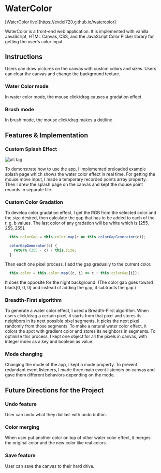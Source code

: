 # WaterColor

[WaterColor live][https://evdel720.github.io/watercolor]

  WaterColor is a front-end web application. It is implemented with vanilla JavaScript, HTML Canvas, CSS, and the JavaScript Color Picker library for getting the user's color input.

## Instructions
  Users can draw pictures on the canvas with custom colors and sizes. Users can clear the canvas and change the background texture.

### Water Color mode
  In water color mode, the mouse click/drag causes a gradation effect.

### Brush mode
  In brush mode, the mouse click/drag makes a dot/line.

## Features & Implementation

### Custom Splash Effect
  ![alt tag](http://res.cloudinary.com/wkdal720/image/upload/v1473897637/splash_cifrdc.jpg)

  To demonstrate how to use the app, I implemented preloaded example splash page which shows the water color effect in real time.
  For getting the mouse move input, I made a temporary recorded points array property.
  Then I drew the splash page on the canvas and kept the mouse point records in separate file.

### Custom Color Gradation
  To develop color gradation effect, I get the RGB from the selected color and the size desired, then calculate the gap that has to be added to each of the r, g, b values. The last color of any gradation will be white which is [255, 255, 255].
  ```JavaScript
    this.colorGap = this.color.map(c => this.colorGapGenerator(c));

    colorGapGenerator(c) {
      return (255 - c) / this.size;
    }
  ```
  Then each one pixel process, I add the gap gradually to the current color.
  ```JavaScript
    this.color = this.color.map((c, i) => c + this.colorGap[i]);
  ```
  It does the opposite for the night background. (The color gap goes toward black[0, 0, 0] and instead of adding the gap, it subtracts the gap.)

### Breadth-First algorithm
  To generate a water color effect, I used a Breadth-First algorithm. When users click/drag a certain pixel, it starts from that pixel and stores its neighbors in its next possible pixel segments. It picks the next pixel randomly from those segments. To make a natural water color effect, it colors the spot with gradient color and stores its neighbors in segments.
  To optimize this process, I kept one object for all the pixels in canvas, with integer index as a key and boolean as value.

### Mode changing
  Changing the mode of the app, I kept a mode property. To prevent redundant event listeners, I made three main event listeners on canvas and gave them different behaviors depending on the mode.

## Future Directions for the Project

### Undo feature
  User can undo what they did last with undo button.

### Color merging
  When user put another color on top of other water color effect, it merges the original color and the new color like real colors.

### Save feature
  User can save the canvas to their hard drive.

